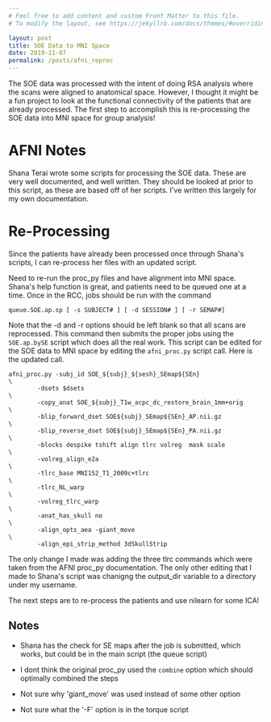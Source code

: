 ```yaml
---
# Feel free to add content and custom Front Matter to this file.
# To modify the layout, see https://jekyllrb.com/docs/themes/#overriding-theme-defaults

layout: post
title: SOE Data to MNI Space
date: 2019-11-07
permalink: /posts/afni_reproc
---
```

The SOE data was processed with the intent of doing RSA analysis where the scans were aligned to anatomical space. However, I thought it might be a fun project to look at the functional connectivity of the patients that are already processed. The first step to accomplish this is re-processing the SOE data into MNI space for group analysis!

# AFNI Notes
Shana Terai wrote some scripts for processing the SOE data. These are very well documented, and well written. They should be looked at prior to this script, as these are based off of her scripts. I've written this largely for my own documentation.

# Re-Processing
Since the patients have already been processed once through Shana's scripts, I can re-process her files with an updated script.

Need to re-run the proc_py files and have alignment into MNI space. Shana's help function is great, and patients need to be queued one at a time. Once in the RCC, jobs should be run with the command
```
queue.SOE.ap.sp [ -s SUBJECT# ] [ -d SESSION# ] [ -r SEMAP#]
```
Note that the -d and -r options should be left blank so that all scans are reprocessed. This command then submits the proper jobs using the `SOE.ap.bySE` script which does all the real work. This script can be edited for the SOE data to MNI space by editing the `afni_proc.py` script call. 
Here is the updated call.

```
afni_proc.py -subj_id SOE_${subj}_${sesh}_SEmap${SEn}                   \
        -dsets $dsets                                                   \
        -copy_anat SOE_${subj}_T1w_acpc_dc_restore_brain_1mm+orig       \
        -blip_forward_dset SOE${subj}_SEmap${SEn}_AP.nii.gz             \
        -blip_reverse_dset SOE${subj}_SEmap${SEn}_PA.nii.gz             \
        -blocks despike tshift align tlrc volreg  mask scale                 \
        -volreg_align_e2a                                               \
        -tlrc_base MNI152_T1_2009c+tlrc                                 \
        -tlrc_NL_warp                                                   \
        -volreg_tlrc_warp                                               \
        -anat_has_skull no                                              \
        -align_opts_aea -giant_move                                     \
        -align_epi_strip_method 3dSkullStrip
```
The only change I made was adding the three tlrc commands which were taken from the AFNI proc_py documentation. The only other editing that I made to Shana's script was chanigng the output_dir variable to a directory under my username.

The next steps are to re-process the patients and use nilearn for some ICA!


## Notes
* Shana has the check for SE maps after the job is submitted, which works, but could be in the main script (the queue script)

* I dont think the original proc_py used the `combine` option which should optimally combined the steps
  
* Not sure why 'giant_move' was used instead of some other option

* Not sure what the '-F' option is in the torque script
  

